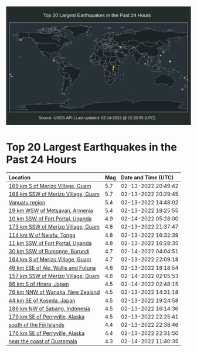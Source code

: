 ![Map](./map.png)

# Top 20 Largest Earthquakes in the Past 24 Hours

| Location | Mag | Date and Time (UTC) |
|:---|:---|:---|
| [169 km S of Merizo Village, Guam](https://earthquake.usgs.gov/earthquakes/eventpage/us7000gkm3) | 5.7 | 02-13-2022 20:49:42 |
| [168 km SSW of Merizo Village, Guam](https://earthquake.usgs.gov/earthquakes/eventpage/us7000gklv) | 5.7 | 02-13-2022 20:29:45 |
| [Vanuatu region](https://earthquake.usgs.gov/earthquakes/eventpage/us7000gkjc) | 5.4 | 02-13-2022 14:48:02 |
| [19 km WSW of Metsavan, Armenia](https://earthquake.usgs.gov/earthquakes/eventpage/us7000gkl5) | 5.4 | 02-13-2022 18:25:55 |
| [10 km SSW of Fort Portal, Uganda](https://earthquake.usgs.gov/earthquakes/eventpage/us7000gkpj) | 4.9 | 02-14-2022 05:28:00 |
| [173 km SSW of Merizo Village, Guam](https://earthquake.usgs.gov/earthquakes/eventpage/us7000gkmh) | 4.8 | 02-13-2022 21:37:47 |
| [114 km W of Neiafu, Tonga](https://earthquake.usgs.gov/earthquakes/eventpage/us7000gkkj) | 4.8 | 02-13-2022 16:32:39 |
| [11 km SSW of Fort Portal, Uganda](https://earthquake.usgs.gov/earthquakes/eventpage/us7000gkkh) | 4.8 | 02-13-2022 16:28:35 |
| [30 km SSW of Rumonge, Burundi](https://earthquake.usgs.gov/earthquakes/eventpage/us7000gkp1) | 4.7 | 02-14-2022 04:04:51 |
| [164 km S of Merizo Village, Guam](https://earthquake.usgs.gov/earthquakes/eventpage/us7000gkml) | 4.7 | 02-13-2022 22:09:18 |
| [46 km ESE of Alo, Wallis and Futuna](https://earthquake.usgs.gov/earthquakes/eventpage/us7000gkl6) | 4.6 | 02-13-2022 18:18:54 |
| [157 km SSW of Merizo Village, Guam](https://earthquake.usgs.gov/earthquakes/eventpage/us7000gkni) | 4.6 | 02-14-2022 02:05:53 |
| [86 km S of Hirara, Japan](https://earthquake.usgs.gov/earthquakes/eventpage/us7000gknm) | 4.5 | 02-14-2022 02:48:15 |
| [76 km NNW of Wanaka, New Zealand](https://earthquake.usgs.gov/earthquakes/eventpage/us7000gkj7) | 4.5 | 02-13-2022 14:31:18 |
| [44 km SE of Koseda, Japan](https://earthquake.usgs.gov/earthquakes/eventpage/us7000gklh) | 4.5 | 02-13-2022 19:24:58 |
| [186 km NW of Sabang, Indonesia](https://earthquake.usgs.gov/earthquakes/eventpage/us7000gkk0) | 4.5 | 02-13-2022 16:14:36 |
| [179 km SE of Perryville, Alaska](https://earthquake.usgs.gov/earthquakes/eventpage/us7000gkmn) | 4.5 | 02-13-2022 22:25:41 |
| [south of the Fiji Islands](https://earthquake.usgs.gov/earthquakes/eventpage/us7000gkmq) | 4.4 | 02-13-2022 22:38:46 |
| [176 km SE of Perryville, Alaska](https://earthquake.usgs.gov/earthquakes/eventpage/us7000gkmp) | 4.4 | 02-13-2022 22:31:50 |
| [near the coast of Guatemala](https://earthquake.usgs.gov/earthquakes/eventpage/us7000gkr1) | 4.3 | 02-14-2022 11:40:35 |
